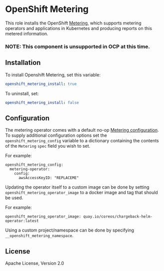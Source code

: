 # OpenShift Metering

This role installs the OpenShift [Metering](https://github.com/operator-framework/operator-metering), which supports metering operators and applications in Kubernetes and producing reports on this metered information.

### **NOTE: This component is unsupported in OCP at this time.**

## Installation

To install Openshift Metering, set this variable:

```yaml
openshift_metering_install: true
```

To uninstall, set:

```yaml
openshift_metering_install: false
```

## Configuration

The metering operator comes with a default no-op [Metering configuration][metering-config].
To supply additional configuration options set the `openshift_metering_config` variable to a dictionary containing the contents of the `Metering` `spec` field you wish to set.

For example:

```
openshift_metering_config:
  metering-operator:
    config:
      awsAccessKeyID: "REPLACEME"
```

Updating the operator itself to a custom image can be done by setting `openshift_metering_operator_image` to a docker image and tag that should be used.

For example:

```
openshift_metering_operator_image: quay.io/coreos/chargeback-helm-operator:latest
```

Using a custom project/namespace can be done by specifying `__openshift_metering_namespace`.

## License

Apache License, Version 2.0

[metering-config]: https://github.com/operator-framework/operator-metering/blob/master/Documentation/metering-config.md
